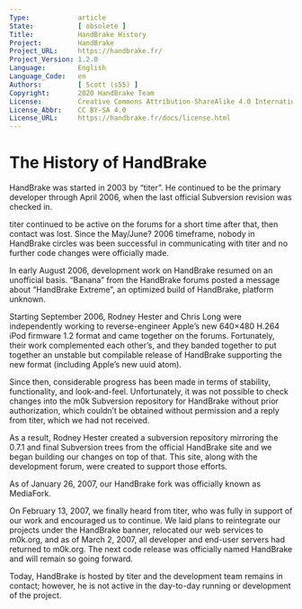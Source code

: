```yaml
---
Type:            article
State:           [ obsolete ]
Title:           HandBrake History
Project:         HandBrake
Project_URL:     https://handbrake.fr/
Project_Version: 1.2.0
Language:        English
Language_Code:   en
Authors:         [ Scott (s55) ]
Copyright:       2020 HandBrake Team
License:         Creative Commons Attribution-ShareAlike 4.0 International
License_Abbr:    CC BY-SA 4.0
License_URL:     https://handbrake.fr/docs/license.html
---
```


The History of HandBrake
=============================

HandBrake was started in 2003 by “titer”. He continued to be the primary developer through April 2006, when the last official Subversion revision was checked in.

titer continued to be active on the forums for a short time after that, then contact was lost. Since the May/June? 2006 timeframe, nobody in HandBrake circles was been successful in communicating with titer and no further code changes were officially made.

In early August 2006, development work on HandBrake resumed on an unofficial basis. “Banana” from the HandBrake forums posted a message about “HandBrake Extreme”, an optimized build of HandBrake, platform unknown.

Starting September 2006, Rodney Hester and Chris Long were independently working to reverse-engineer Apple’s new 640×480 H.264 iPod firmware 1.2 format and came together on the forums. Fortunately, their work complemented each other’s, and they banded together to put together an unstable but compilable release of HandBrake supporting the new format (including Apple’s new uuid atom).

Since then, considerable progress has been made in terms of stability, functionality, and look-and-feel. Unfortunately, it was not possible to check changes into the m0k Subversion repository for HandBrake without prior authorization, which couldn’t be obtained without permission and a reply from titer, which we had not received.

As a result, Rodney Hester created a subversion repository mirroring the 0.7.1 and final Subversion trees from the official HandBrake site and we began building our changes on top of that. This site, along with the development forum, were created to support those efforts.

As of January 26, 2007, our HandBrake fork was officially known as MediaFork.

On February 13, 2007, we finally heard from titer, who was fully in support of our work and encouraged us to continue. We laid plans to reintegrate our projects under the HandBrake banner, relocated our web services to m0k.org, and as of March 2, 2007, all developer and end-user servers had returned to m0k.org. The next code release was officially named HandBrake and will remain so going forward.

Today, HandBrake is hosted by titer and the development team remains in contact; however, he is not active in the day-to-day running or development of the project.

